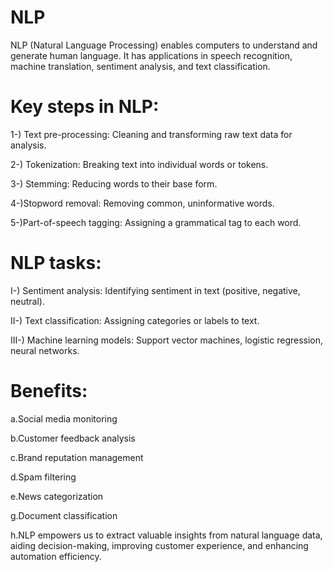 # NLP

NLP (Natural Language Processing) enables computers to understand and generate human language. It has applications in speech recognition, machine translation, sentiment analysis, and text classification.


# Key steps in NLP:

1-) Text pre-processing: Cleaning and transforming raw text data for analysis.

2-) Tokenization: Breaking text into individual words or tokens.

3-) Stemming: Reducing words to their base form.

4-)Stopword removal: Removing common, uninformative words.

5-)Part-of-speech tagging: Assigning a grammatical tag to each word.


# NLP tasks:

I-) Sentiment analysis: Identifying sentiment in text (positive, negative, neutral).

II-) Text classification: Assigning categories or labels to text.

III-) Machine learning models: Support vector machines, logistic regression, neural networks.


# Benefits:

a.Social media monitoring

b.Customer feedback analysis

c.Brand reputation management

d.Spam filtering

e.News categorization

g.Document classification

h.NLP empowers us to extract valuable insights from natural language data, aiding decision-making, improving customer 
experience, and enhancing automation efficiency.
